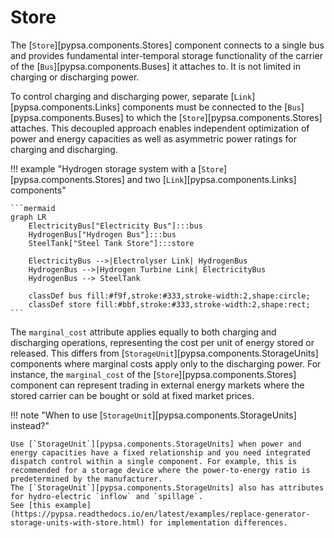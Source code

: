 # Store

The [`Store`][pypsa.components.Stores] component connects to a single bus and provides fundamental
inter-temporal storage functionality of the carrier of the [`Bus`][pypsa.components.Buses] it attaches to.
It is not limited in charging or discharging power.

To control charging and discharging power, separate [`Link`][pypsa.components.Links] components must be
connected to the [`Bus`][pypsa.components.Buses] to which the [`Store`][pypsa.components.Stores] attaches. This decoupled approach
enables independent optimization of power and energy capacities as well as
asymmetric power ratings for charging and discharging.

!!! example "Hydrogen storage system with a [`Store`][pypsa.components.Stores] and two [`Link`][pypsa.components.Links] components"

    ```mermaid
    graph LR
        ElectricityBus["Electricity Bus"]:::bus
        HydrogenBus["Hydrogen Bus"]:::bus
        SteelTank["Steel Tank Store"]:::store

        ElectricityBus -->|Electrolyser Link| HydrogenBus
        HydrogenBus -->|Hydrogen Turbine Link| ElectricityBus
        HydrogenBus --> SteelTank

        classDef bus fill:#f9f,stroke:#333,stroke-width:2,shape:circle;
        classDef store fill:#bbf,stroke:#333,stroke-width:2,shape:rect;
    ```

The `marginal_cost` attribute applies equally to both charging and discharging
operations, representing the cost per unit of energy stored or released. This
differs from [`StorageUnit`][pypsa.components.StorageUnits] components where marginal costs apply only to the
discharging power. For instance, the `marginal_cost` of the [`Store`][pypsa.components.Stores] component
can represent trading in external energy markets where the stored carrier can be
bought or sold at fixed market prices.

!!! note "When to use [`StorageUnit`][pypsa.components.StorageUnits] instead?"

    Use [`StorageUnit`][pypsa.components.StorageUnits] when power and energy capacities have a fixed relationship and you need integrated dispatch control within a single component. For example, this is recommended for a storage device where the power-to-energy ratio is predetermined by the manufacturer.
    The [`StorageUnit`][pypsa.components.StorageUnits] also has attributes for hydro-electric `inflow` and `spillage`. 
    See [this example](https://pypsa.readthedocs.io/en/latest/examples/replace-generator-storage-units-with-store.html) for implementation differences.
